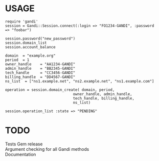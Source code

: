 USAGE
=====

	require 'gandi'  
	session = Gandi::Session.connect(:login => "FO1234-GANDI", :password => "foobar")

	session.password("new_password")
	session.domain_list
	session.account_balance

	domain  = "example.org"
	period  = 1
	owner_handle    = "AA1234-GANDI"
	admin_handle    = "BB2345-GANDI"
	tech_handle     = "CC3456-GANDI"
	billing_handle  = "DD4567-GANDI"
	ns_list  = ["ns1.example.net", "ns2.example.net", "ns1.example.com"]

	operation = session.domain_create( domain, period,
                                   owner_handle, admin_handle,
                                   tech_handle, billing_handle,
                                   ns_list)

    session.operation_list :state => "PENDING"

TODO
====
Tests 
Gem release  
Argument checking for all Gandi methods  
Documentation
